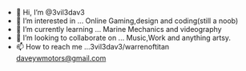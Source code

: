- 👋 Hi, I’m @3vil3dav3
- 👀 I’m interested in ... Online Gaming,design and coding(still a noob)
- 🌱 I’m currently learning ... Marine Mechanics and videography
- 💞️ I’m looking to collaborate on ... Music,Work and anything artsy.
- 📫 How to reach me ...3vil3dav3/warrenoftitan daveywmotors@gmail.com

<!---
3vil3dav3/3vil3dav3 is a ✨ special ✨ repository because its `README.md` (this file) appears on your GitHub profile.
You can click the Preview link to take a look at your changes.
--->
